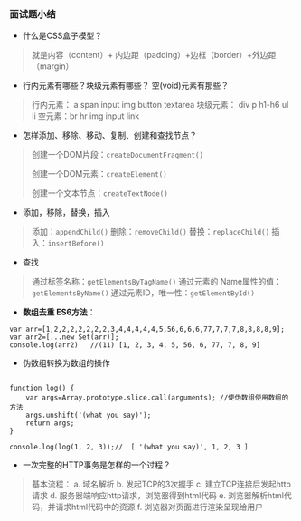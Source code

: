 ### 面试题小结

- 什么是CSS盒子模型？
>  就是内容（content）+ 内边距（padding）+边框（border）+外边距（margin）

- 行内元素有哪些？块级元素有哪些？ 空(void)元素有那些？
> 行内元素： a  span  input  img  button  textarea
> 块级元素： div  p   h1-h6  ul  li 
> 空元素：br hr img input link

- 怎样添加、移除、移动、复制、创建和查找节点？
>  创建一个DOM片段：`createDocumentFragment()`  
>  
>  创建一个DOM元素：`createElement()`  
>  
>  创建一个文本节点：`createTextNode()`  
>  
- 添加，移除，替换，插入
> 添加：`appendChild()`
> 删除：`removeChild()`
> 替换：`replaceChild()`
> 插入：`insertBefore()`
- 查找
> 通过标签名称：` getElementsByTagName() `
> 通过元素的 Name属性的值：`getElementsByName()`
> 通过元素ID，唯一性：`getElementById()`
- **数组去重 ES6方法**：
```
var arr=[1,2,2,2,2,2,2,2,3,4,4,4,4,4,5,56,6,6,6,77,7,7,7,8,8,8,8,9];
var arr2=[...new Set(arr)];
console.log(arr2)   //(11) [1, 2, 3, 4, 5, 56, 6, 77, 7, 8, 9]
```
- 伪数组转换为数组的操作
```

function log() {
    var args=Array.prototype.slice.call(arguments); //使伪数组使用数组的方法
    args.unshift('(what you say)');
    return args;
}

console.log(log(1, 2, 3));//  [ '(what you say)', 1, 2, 3 ]
```

- 一次完整的HTTP事务是怎样的一个过程？
> 基本流程：
> a. 域名解析
> b. 发起TCP的3次握手
> c. 建立TCP连接后发起http请求
> d. 服务器端响应http请求，浏览器得到html代码
> e. 浏览器解析html代码，并请求html代码中的资源
> f. 浏览器对页面进行渲染呈现给用户


